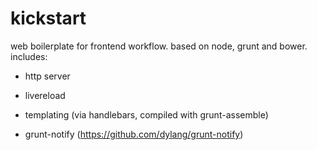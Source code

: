 kickstart
=========

web boilerplate for frontend workflow.
based on node, grunt and bower.
includes:
- http server
- livereload
- templating (via handlebars, compiled with grunt-assemble)

- grunt-notify (https://github.com/dylang/grunt-notify)